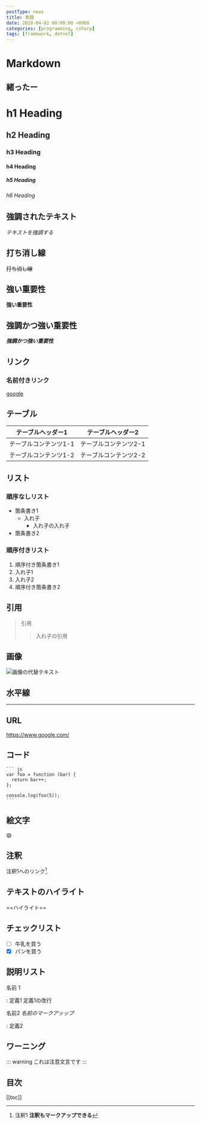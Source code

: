 ```yaml
---
postType: news
title: 表題
date: 2020-04-02 00:00:00 +0900
categories: [programming, csharp]
tags: [framework, dotnet]
---
```

# Markdown

## 緒ったー

# h1 Heading
## h2 Heading
### h3 Heading
#### h4 Heading
##### h5 Heading
###### h6 Heading

## 強調されたテキスト
_テキストを強調する_

## 打ち消し線
~~打ち消し線~~

## 強い重要性
__強い重要性__

## 強調かつ強い重要性
___強調かつ強い重要性___

## リンク
### 名前付きリンク
[google](https://www.google.com/)

## テーブル
テーブルヘッダー1  | テーブルヘッダー2
------------- | -------------
テーブルコンテンツ1-1  | テーブルコンテンツ2-1
テーブルコンテンツ1-2  | テーブルコンテンツ2-2

## リスト
### 順序なしリスト
* 箇条書き1
    * 入れ子
        * 入れ子の入れ子
* 箇条書き2

### 順序付きリスト
<!-- 順序付きリストは入れ子にならなそう -->
1. 順序付き箇条書き1
1. 入れ子1
2. 入れ子2
2. 順序付き箇条書き2

## 引用
> 引用
>> 入れ子の引用

## 画像
![画像の代替テキスト](https://picsum.photos/200/50 "画像タイトル")

## 水平線
---

## URL
https://www.google.com/

## コード
<!-- 実際は半角スペース4つ不要 -->
    ``` js
    var foo = function (bar) {
      return bar++;
    };

    console.log(foo(5));
    ```

## 絵文字
:smile:

## 注釈
注釈1へのリンク[^first].

[^first]: 注釈1 **注釈もマークアップできる**

## テキストのハイライト
==ハイライト==

## チェックリスト
- [ ] 牛乳を買う
- [x] パンを買う

## 説明リスト
名前 1

:   定義1
定義1の改行

名前2 *名前のマークアッップ*

:   定義2

## ワーニング
::: warning
これは注意文言です
:::

## 目次
[[toc]]
